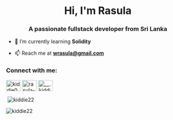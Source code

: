 <h1 align="center">Hi, I'm Rasula</h1>
<h3 align="center">A passionate fullstack developer from Sri Lanka</h3>

- 🌱 I’m currently learning **Solidity**

- 📫 Reach me at **wrasula@gmail.com**

<h3 align="left">Connect with me:</h3>
<p align="left">
<a href="https://twitter.com/kiddie0222" target="blank"><img align="center" src="https://raw.githubusercontent.com/rahuldkjain/github-profile-readme-generator/master/src/images/icons/Social/twitter.svg" alt="kiddie0222" height="30" width="40" /></a>
<a href="https://linkedin.com/in/rasula-yadithya" target="blank"><img align="center" src="https://raw.githubusercontent.com/rahuldkjain/github-profile-readme-generator/master/src/images/icons/Social/linked-in-alt.svg" alt="rasula-yadithya" height="30" width="40" /></a>
<a href="https://instagram.com/__.kiddie.__" target="blank"><img align="center" src="https://raw.githubusercontent.com/rahuldkjain/github-profile-readme-generator/master/src/images/icons/Social/instagram.svg" alt="__.kiddie.__" height="30" width="40" /></a>
</p>

<p>&nbsp;<img align="center" src="https://github-readme-stats.vercel.app/api?username=kiddie22&show_icons=true&locale=en&theme=radical" alt="kiddie22" /></p>

<p><img align="center" src="https://github-readme-streak-stats.herokuapp.com/?user=kiddie22&theme=radical" alt="kiddie22" /></p>
